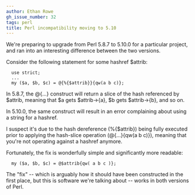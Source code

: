 ```yaml
---
author: Ethan Rowe
gh_issue_number: 32
tags: perl
title: Perl incompatibility moving to 5.10
---
```


We're preparing to upgrade from Perl 5.8.7 to 5.10.0 for a particular project, and ran into an interesting difference between the two versions.

Consider the following statement for some hashref $attrib:

```
  use strict;
  ...
  my ($a, $b, $c) = @{%{$attrib}}{qw(a b c)};
```

In 5.8.7, the @{...} construct will return a slice of the hash referenced by $attrib, meaning that $a gets $attrib->{a}, $b gets $attrib->{b}, and so on.

In 5.10.0, the same construct will result in an error complaining about using a string for a hashref.

I suspect it's due to the hash dereference (%{$attrib}) being fully executed prior to applying the hash-slice operation (@{...}{qw(a b c)}), meaning that you're not operating against a hashref anymore.

Fortunately, the fix is wonderfully simple and significantly more readable:

```
  my ($a, $b, $c) = @$attrib{qw( a b c )};
```

The "fix" -- which is arguably how it should have been constructed in the first place, but this is software we're talking about -- works in both versions of Perl.
